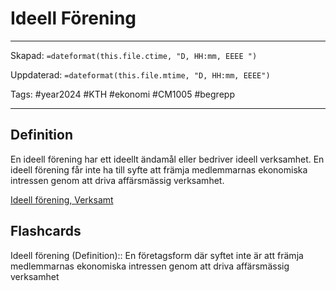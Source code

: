 # Ideell Förening

---
Skapad: `=dateformat(this.file.ctime, "D, HH:mm, EEEE ")`

Uppdaterad: `=dateformat(this.file.mtime, "D, HH:mm, EEEE")`

Tags: #year2024 #KTH #ekonomi #CM1005 #begrepp

---

## Definition

En ideell förening har ett ideellt ändamål eller bedriver ideell verksamhet. En ideell förening får inte ha till syfte att främja medlemmarnas ekonomiska intressen genom att driva affärsmässig verksamhet.

[Ideell förening, Verksamt](https://www.verksamt.se/starta/valj-foretagsform/ideell-forening)

## Flashcards

Ideell förening (Definition):: En företagsform där syftet inte är att främja medlemmarnas ekonomiska intressen genom att driva affärsmässig verksamhet
<!--SR:!2024-04-05,52,290!2024-03-02,4,274-->
